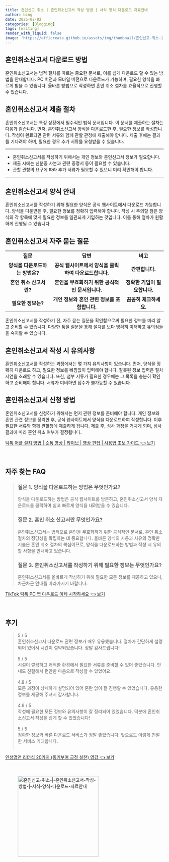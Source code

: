 ```yaml
---
title: 혼인신고 취소 | 혼인취소신고서 작성 방법 | 서식 양식 다운로드 자료안내
author: bing
date: 2025-02-02
categories: [Blogging]
tags: [writing]
render_with_liquid: false
image: 'https://afficreate.github.io/assets/img/thumbnail/혼인신고-취소-|-혼인취소신고서-작성-방법-|-서식-양식-다운로드-자료안내.webp'
---
```



<h2 id='혼인취소신고서_다운로드'>혼인취소신고서 다운로드 방법</h2>

<p>혼인취소신고서는 법적 절차를 따르는 중요한 문서로, 이를 쉽게 다운로드 할 수 있는 방법을 안내합니다. PC 버전과 모바일 버전으로 다운로드가 가능하며, 필요한 양식을 빠르게 받을 수 있습니다. 올바른 방법으로 작성하면 혼인 취소 절차를 효율적으로 진행할 수 있습니다.</p>

<h2 id='혼인취소신고서_제출_절차'>혼인취소신고서 제출 절차</h2>

<p>혼인취소신고서는 특정 상황에서 필수적인 법적 문서입니다. 이 문서를 제출하는 절차는 다음과 같습니다. 먼저, 혼인취소신고서 양식을 다운로드한 후, 필요한 정보를 작성합니다. 작성이 완료되면 관련 서류와 함께 관할 관청에 제출해야 합니다. 제출 후에는 결과를 기다려야 하며, 필요한 경우 추가 서류를 요청받을 수 있습니다.</p>

<hr />

<ul>
    <li>혼인취소신고서를 작성하기 위해서는 개인 정보와 혼인신고서 정보가 필요합니다.</li>
    <li>제출 시에는 신분증 사본과 관련 증명서 등이 필요할 수 있습니다.</li>
    <li>관할 관청의 요구에 따라 추가 서류가 필요할 수 있으니 미리 확인해야 합니다.</li>
</ul>

<hr />

<h2 id='혼인취소신고서_양식_안내'>혼인취소신고서 양식 안내</h2>

<p>혼인취소신고서를 작성하기 위해 필요한 양식은 공식 웹사이트에서 다운로드 가능합니다. 양식을 다운받은 후, 필요한 정보를 정확히 입력해야 합니다. 작성 시 주의할 점은 양식의 각 항목에 맞게 필요한 정보를 일관되게 기입하는 것입니다. 이를 통해 절차가 원활하게 진행될 수 있습니다.</p>

<h2 id='혼인취소신고서_빈번한_질문'>혼인취소신고서 자주 묻는 질문</h2>

<table>
    <tr>
        <td style="text-align: center; height: 17px;"><b>질문</b></td>
        <td style="text-align: center; height: 17px;"><b>답변</b></td>
        <td style="text-align: center; height: 17px;"><b>비고</b></td>
    </tr>
    <tr>
        <td style="text-align: center; height: 17px;"><b>양식을 다운로드하는 방법은?</b></td>
        <td style="text-align: center; height: 17px;"><b>공식 웹사이트에서 양식을 클릭하여 다운로드합니다.</b></td>
        <td style="text-align: center; height: 17px;"><b>간편합니다.</b></td>
    </tr>
    <tr>
        <td style="text-align: center; height: 17px;"><b>혼인 취소 신고서란?</b></td>
        <td style="text-align: center; height: 17px;"><b>혼인을 무효화하기 위한 공식적인 문서입니다.</b></td>
        <td style="text-align: center; height: 17px;"><b>정확한 기입이 필요합니다.</b></td>
    </tr>
    <tr>
        <td style="text-align: center; height: 17px;"><b>필요한 정보는?</b></td>
        <td style="text-align: center; height: 17px;"><b>개인 정보와 혼인 관련 정보를 포함합니다.</b></td>
        <td style="text-align: center; height: 17px;"><b>꼼꼼히 체크하세요.</b></td>
    </tr>
</table>

<p>혼인취소신고서를 작성하기 전, 자주 묻는 질문을 확인함으로써 필요한 정보를 미리 알고 준비할 수 있습니다. 다양한 품질 질문을 통해 절차를 보다 명확히 이해하고 유의점들을 숙지할 수 있습니다.</p>

<h2 id='혼인취소신고서_유의사항'>혼인취소신고서 작성 시 유의사항</h2>

<p>혼인취소신고서를 작성하는 과정에서는 몇 가지 유의사항이 있습니다. 먼저, 양식을 정확히 다운로드 하고, 필요한 정보를 빠짐없이 입력해야 합니다. 잘못된 정보 입력은 절차 지연을 초래할 수 있습니다. 또한, 첨부 서류가 필요한 경우에는 그 목록을 충분히 확인하고 준비해야 합니다. 서류가 미비하면 접수가 불가능할 수 있습니다.</p>

<h2 id='혼인취소신고서_신청방법'>혼인취소신고서 신청 방법</h2>

<p>혼인취소신고서를 신청하기 위해서는 먼저 관련 정보를 준비해야 합니다. 개인 정보와 혼인 관련 정보를 정리한 후, 공식 웹사이트에서 양식을 다운로드하여 작성합니다. 이후 필요한 서류와 함께 관할청에 제출하게 됩니다. 제출 후, 심사 과정을 거치게 되며, 심사 결과에 따라 혼인 취소 여부가 결정됩니다.</p>


<p><a class="click-button" title="틱톡 어플 설치 방법 | 숏폼 영상 | 라이브 | 영상 편집 | 사용법 초보 가이드" href="https://afficreate.github.io/posts/%ED%8B%B1%ED%86%A1-%EC%96%B4%ED%94%8C-%EC%84%A4%EC%B9%98-%EB%B0%A9%EB%B2%95-%EC%88%8F%ED%8F%BC-%EC%98%81%EC%83%81-%EB%9D%BC%EC%9D%B4%EB%B8%8C-%EC%98%81%EC%83%81-%ED%8E%B8%EC%A7%91-%EC%82%AC%EC%9A%A9%EB%B2%95-%EC%B4%88%EB%B3%B4-%EA%B0%80%EC%9D%B4%EB%93%9C/" rel="dofollow">틱톡 어플 설치 방법 | 숏폼 영상 | 라이브 | 영상 편집 | 사용법 초보 가이드 👈 보기</a></p><br>
<h2 id='자주_찾는_FAQ'>자주 찾는 FAQ</h2>
<div itemscope="" itemtype="https://schema.org/FAQPage"> 
<blockquote> 
<div itemscope="" itemprop="mainEntity" itemtype="https://schema.org/Question"> 
<h3 itemprop="name">질문 1. 양식을 다운로드하는 방법은 무엇인가요?</h3> 
<div itemscope="" itemprop="acceptedAnswer" itemtype="https://schema.org/Answer"> 
<span itemprop="text"> 
<p>양식을 다운로드하는 방법은 공식 웹사이트를 방문하고, 혼인취소신고서 양식 다운로드를 클릭하여 쉽고 빠르게 양식을 내려받을 수 있습니다.</p> 
</span> 
</div> 
</div> 
<div itemscope="" itemprop="mainEntity" itemtype="https://schema.org/Question"> 
<h3 itemprop="name">질문 2. 혼인 취소 신고서란 무엇인가요?</h3> 
<div itemscope="" itemprop="acceptedAnswer" itemtype="https://schema.org/Answer"> 
<span itemprop="text"> 
<p>혼인취소신고서는 법적으로 혼인을 무효화하기 위한 공식적인 문서로, 혼인 취소 절차의 정당성을 확립하는 데 중요합니다. 올바른 양식의 사용과 사유의 명확한 기술은 혼인 취소 절차의 핵심이므로, 양식을 다운로드하는 방법과 작성 시 유의할 사항을 안내하고 있습니다.</p> 
</span> 
</div> 
</div> 
<div itemscope="" itemprop="mainEntity" itemtype="https://schema.org/Question"> 
<h3 itemprop="name">질문 3. 혼인취소신고서를 작성하기 위해 필요한 정보는 무엇인가요?</h3> 
<div itemscope="" itemprop="acceptedAnswer" itemtype="https://schema.org/Answer"> 
<span itemprop="text"> 
<p>혼인취소신고서를 올바르게 작성하기 위해 필요한 모든 정보를 제공하고 있으니, 차근차근 안내를 따라가시기 바랍니다.</p> 
</span> 
</div> 
</div> 
</blockquote> 
</div>
<p><a class="click-button" title="TikTok 틱톡 PC 앱 다운로드 이제 시작하세요" href="https://afficreate.github.io/posts/TikTok-%ED%8B%B1%ED%86%A1-PC-%EC%95%B1-%EB%8B%A4%EC%9A%B4%EB%A1%9C%EB%93%9C-%EC%9D%B4%EC%A0%9C-%EC%8B%9C%EC%9E%91%ED%95%98%EC%84%B8%EC%9A%94/" rel="dofollow">TikTok 틱톡 PC 앱 다운로드 이제 시작하세요 👈 보기</a></p><br>
<h2 id='후기'>후기</h2>
<div itemscope itemtype="https://schema.org/Product">
  <blockquote>
  <div itemprop="review" itemscope itemtype="https://schema.org/Review">
      <div itemprop="reviewRating" itemscope itemtype="https://schema.org/Rating"> <span itemprop="ratingValue">5</span> / <span itemprop="bestRating">5</span> </div>
      <span itemprop="reviewBody">혼인취소신고서 다운로드 관련 정보가 매우 유용했습니다. 절차가 간단하게 설명되어 있어서 시간이 절약되었습니다. 정말 감사드립니다!</span>
  </div>
  <br>
  <div itemprop="review" itemscope itemtype="https://schema.org/Review">
      <div itemprop="reviewRating" itemscope itemtype="https://schema.org/Rating"> <span itemprop="ratingValue">5</span> / <span itemprop="bestRating">5</span> </div>
      <span itemprop="reviewBody">시설이 깔끔하고 쾌적한 환경에서 필요한 서류를 준비할 수 있어 좋았습니다. 안내도 친절해서 편안한 마음으로 작성할 수 있었어요.</span>
  </div>
  <br>
  <div itemprop="review" itemscope itemtype="https://schema.org/Review">
      <div itemprop="reviewRating" itemscope itemtype="https://schema.org/Rating"> <span itemprop="ratingValue">4.8</span> / <span itemprop="bestRating">5</span> </div>
      <span itemprop="reviewBody">모든 과정이 상세하게 설명되어 있어 혼란 없이 잘 진행할 수 있었습니다. 유용한 정보를 제공해 주셔서 감사합니다.</span>
  </div>
  <br>
  <div itemprop="review" itemscope itemtype="https://schema.org/Review">
      <div itemprop="reviewRating" itemscope itemtype="https://schema.org/Rating"> <span itemprop="ratingValue">4.9</span> / <span itemprop="bestRating">5</span> </div>
      <span itemprop="reviewBody">작성에 필요한 모든 정보와 유의사항이 잘 정리되어 있었습니다. 덕분에 혼인취소신고서 작성을 쉽게 할 수 있었습니다!</span>
  </div>
  <br>
  <div itemprop="review" itemscope itemtype="https://schema.org/Review">
      <div itemprop="reviewRating" itemscope itemtype="https://schema.org/Rating"> <span itemprop="ratingValue">5</span> / <span itemprop="bestRating">5</span> </div>
      <span itemprop="reviewBody">정확한 정보와 빠른 다운로드 서비스가 정말 좋았습니다. 앞으로도 이렇게 친절한 서비스 기대합니다.</span>
  </div>
  <br>
  </blockquote>
</div>
<p><a class="click-button" title="인생명언 리더십 20가지 (동기부여 긍정 실천) 영감" href="https://afficreate.github.io/posts/%EC%9D%B8%EC%83%9D%EB%AA%85%EC%96%B8-%EB%A6%AC%EB%8D%94%EC%8B%AD-20%EA%B0%80%EC%A7%80-(%EB%8F%99%EA%B8%B0%EB%B6%80%EC%97%AC-%EA%B8%8D%EC%A0%95-%EC%8B%A4%EC%B2%9C)-%EC%98%81%EA%B0%90/" rel="dofollow">인생명언 리더십 20가지 (동기부여 긍정 실천) 영감 👈 보기</a></p><br>
<figure class="image"><img src="https://afficreate.github.io/assets/img/thumbnail/혼인신고-취소-|-혼인취소신고서-작성-방법-|-서식-양식-다운로드-자료안내.webp" alt="혼인신고-취소-|-혼인취소신고서-작성-방법-|-서식-양식-다운로드-자료안내" width="256" height="256"></figure>